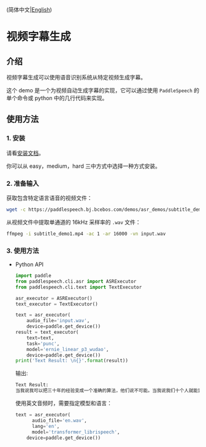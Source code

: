 (简体中文|[English](./README.md))
# 视频字幕生成
## 介绍
视频字幕生成可以使用语音识别系统从特定视频生成字幕。

这个 demo 是一个为视频自动生成字幕的实现，它可以通过使用 `PaddleSpeech` 的单个命令或 python 中的几行代码来实现。
## 使用方法
### 1. 安装
请看[安装文档](https://github.com/PaddlePaddle/PaddleSpeech/blob/develop/docs/source/install_cn.md)。

你可以从 easy，medium，hard 三中方式中选择一种方式安装。

### 2. 准备输入
获取包含特定语言语音的视频文件：
```bash
wget -c https://paddlespeech.bj.bcebos.com/demos/asr_demos/subtitle_demo1.mp4
```
从视频文件中提取单通道的 16kHz 采样率的 `.wav` 文件：
```bash
ffmpeg -i subtitle_demo1.mp4 -ac 1 -ar 16000 -vn input.wav
```
### 3. 使用方法
- Python API
  ```python
  import paddle
  from paddlespeech.cli.asr import ASRExecutor
  from paddlespeech.cli.text import TextExecutor

  asr_executor = ASRExecutor()
  text_executor = TextExecutor()

  text = asr_executor(
      audio_file='input.wav',
      device=paddle.get_device())
  result = text_executor(
      text=text,
      task='punc',
      model='ernie_linear_p3_wudao',
      device=paddle.get_device())
  print('Text Result: \n{}'.format(result))
  ```
  输出:
  ```bash
  Text Result:
  当我说我可以把三十年的经验变成一个准确的算法，他们说不可能。当我说我们十个人就能实现对十九个城市变电站七乘二十四小时的实时监管，他们说不可能。
  ```

  使用英文音频时，需要指定模型和语言：
  ```py
  text = asr_executor(
        audio_file='en.wav',
        lang='en',
        model='transformer_librispeech',
      device=paddle.get_device())
  ```
